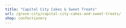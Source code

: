 ```yaml
---
title: "Capital City Cakes & Sweet Treats"
url: /grove-city/capital-city-cakes-and-sweet-treats/
shop: confectionery
---
```

